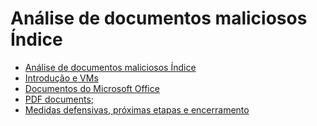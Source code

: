 # Análise de documentos maliciosos Índice

* [Análise de documentos maliciosos Índice](./)
* [Introdução e VMs](introducao-e-vms.md)
* [Documentos do Microsoft Office](documentos-do-microsoft-office.md)
* [PDF documents](pdf-documents.md);
* [Medidas defensivas, próximas etapas e encerramento](medidas-defensivas-proximas-etapas-e-encerramento.md)
